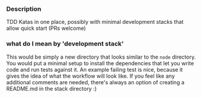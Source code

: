 ### Description

TDD Katas in one place, possibly with minimal development stacks that allow quick start (PRs welcome)

### what do I mean by 'development stack'

This would be simply a new directory that looks similar to the `node` directory.
You would put a minimal setup to install the dependencies that let you write code and run tests against it. 
An example failing test is nice, because it gives the idea of what the workflow will look like.
If you feel like any additional comments are needed, there's always an option of creating a README.md in the stack directory :)
